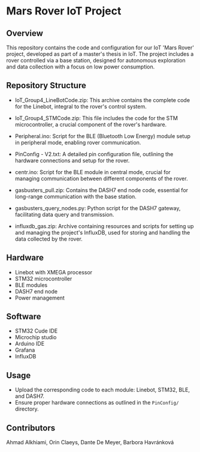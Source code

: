 # Mars Rover IoT Project

## Overview
This repository contains the code and configuration for our IoT 'Mars Rover' project, developed as part of a master's thesis in IoT. The project includes a rover controlled via a base station, designed for autonomous exploration and data collection with a focus on low power consumption.

## Repository Structure
- IoT_Group4_LineBotCode.zip: This archive contains the complete code for the Linebot, integral to the rover's control system.

- IoT_Group4_STMCode.zip: This file includes the code for the STM microcontroller, a crucial component of the rover's hardware.

- Peripheral.ino: Script for the BLE (Bluetooth Low Energy) module setup in peripheral mode, enabling rover communication.

- PinConfig - V2.txt: A detailed pin configuration file, outlining the hardware connections and setup for the rover.

- centr.ino: Script for the BLE module in central mode, crucial for managing communication between different components of the rover.

- gasbusters_pull.zip: Contains the DASH7 end node code, essential for long-range communication with the base station.

- gasbusters_query_nodes.py: Python script for the DASH7 gateway, facilitating data query and transmission.

- influxdb_gas.zip: Archive containing resources and scripts for setting up and managing the project's InfluxDB, used for storing and handling the data collected by the rover.

## Hardware
- Linebot with XMEGA processor
- STM32 microcontroller
- BLE modules
- DASH7 end node
- Power management

## Software
- STM32 Cude IDE
- Microchip studio
- Arduino IDE
- Grafana
- InfluxDB

## Usage
- Upload the corresponding code to each module: Linebot, STM32, BLE, and DASH7.
- Ensure proper hardware connections as outlined in the `PinConfig/` directory.

## Contributors
Ahmad Alkhiami, Orin Claeys, Dante De Meyer, Barbora Havránková​


